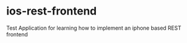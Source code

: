 ios-rest-frontend
=================

Test Application for learning how to implement an iphone based REST frontend
